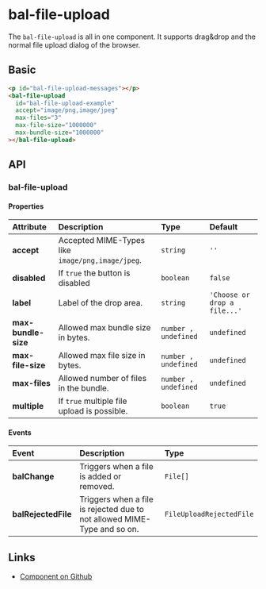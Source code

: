 # bal-file-upload

<!-- START: human documentation top -->

The `bal-file-upload` is all in one component. It supports drag&drop and the normal file upload dialog of the browser.

<!-- END: human documentation top -->

## Basic

<ClientOnly> <docs-demo-bal-file-upload-45></docs-demo-bal-file-upload-45></ClientOnly>

```html
<p id="bal-file-upload-messages"></p>
<bal-file-upload
  id="bal-file-upload-example"
  accept="image/png,image/jpeg"
  max-files="3"
  max-file-size="1000000"
  max-bundle-size="1000000"
></bal-file-upload>
```

## API

### bal-file-upload

#### Properties

| Attribute           | Description                                      | Type                 | Default                      |
| :------------------ | :----------------------------------------------- | :------------------- | :--------------------------- |
| **accept**          | Accepted MIME-Types like `image/png,image/jpeg`. | `string`             | `''`                         |
| **disabled**        | If `true` the button is disabled                 | `boolean`            | `false`                      |
| **label**           | Label of the drop area.                          | `string`             | `'Choose or drop a file...'` |
| **max-bundle-size** | Allowed max bundle size in bytes.                | `number , undefined` | `undefined`                  |
| **max-file-size**   | Allowed max file size in bytes.                  | `number , undefined` | `undefined`                  |
| **max-files**       | Allowed number of files in the bundle.           | `number , undefined` | `undefined`                  |
| **multiple**        | If `true` multiple file upload is possible.      | `boolean`            | `true`                       |

#### Events

| Event               | Description                                                              | Type                     |
| :------------------ | :----------------------------------------------------------------------- | :----------------------- |
| **balChange**       | Triggers when a file is added or removed.                                | `File[]`                 |
| **balRejectedFile** | Triggers when a file is rejected due to not allowed MIME-Type and so on. | `FileUploadRejectedFile` |

<!-- START: human documentation bottom -->

<!-- END: human documentation bottom -->

## Links

- [Component on Github](https://github.com/baloise/ui-library/blob/master/packages/library/src/components/bal-file-upload)

<ClientOnly>
  <docs-component-script tag="balFileUpload"></docs-component-script>
</ClientOnly>
